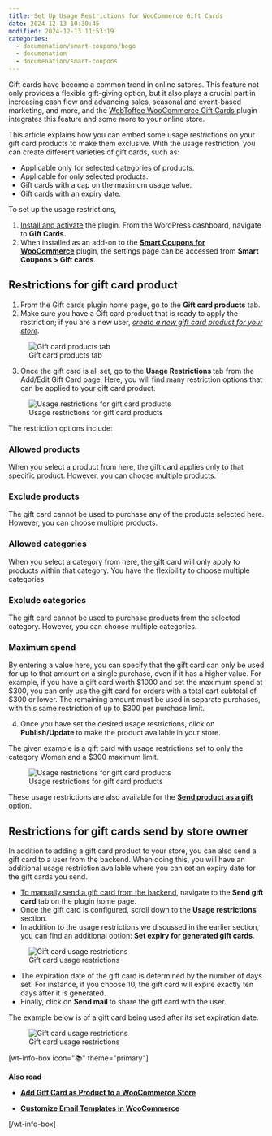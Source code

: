```yaml
---
title: Set Up Usage Restrictions for WooCommerce Gift Cards
date: 2024-12-13 10:30:45
modified: 2024-12-13 11:53:19
categories:
  - documenation/smart-coupons/bogo
  - documenation
  - documenation/smart-coupons
---
```



<!-- wp:paragraph -->
<p>Gift cards have become a common trend in online satores. This feature not only provides a flexible gift-giving option, but it also plays a crucial part in increasing cash flow and advancing sales, seasonal and event-based marketing, and more, and the <a href="https://www.webtoffee.com/product/woocommerce-gift-cards/">WebToffee WooCommerce Gift Cards </a>plugin integrates this feature and some more to your online store.</p>
<!-- /wp:paragraph -->

<!-- wp:paragraph -->
<p>This article explains how you can embed some usage restrictions on your gift card products to make them exclusive. With the usage restriction, you can create different varieties of gift cards, such as:</p>
<!-- /wp:paragraph -->

<!-- wp:list -->
<ul class="wp-block-list"><!-- wp:list-item -->
<li>Applicable only for selected categories of products.</li>
<!-- /wp:list-item -->

<!-- wp:list-item -->
<li>Applicable for only selected products.</li>
<!-- /wp:list-item -->

<!-- wp:list-item -->
<li>Gift cards with a cap on the maximum usage value.</li>
<!-- /wp:list-item -->

<!-- wp:list-item -->
<li>Gift cards with an expiry date.</li>
<!-- /wp:list-item --></ul>
<!-- /wp:list -->

<!-- wp:paragraph -->
<p>To set up the usage restrictions,</p>
<!-- /wp:paragraph -->

<!-- wp:list {"ordered":true,"start":1} -->
<ol start="1" class="wp-block-list"><!-- wp:list-item -->
<li><a href="https://www.webtoffee.com/how-to-download-install-update-woocommerce-plugin/">Install and activate</a> the plugin. From the WordPress dashboard, navigate to <strong>Gift Cards.</strong></li>
<!-- /wp:list-item -->

<!-- wp:list-item -->
<li>When installed as an add-on to the&nbsp;<a href="https://www.webtoffee.com/product/smart-coupons-for-woocommerce/"><strong>Smart Coupons for WooCommerce</strong></a>&nbsp;plugin, the settings page can be accessed from&nbsp;<strong>Smart Coupons &gt; Gift cards</strong>.</li>
<!-- /wp:list-item --></ol>
<!-- /wp:list -->

<!-- wp:heading -->
<h2 class="wp-block-heading" id="Restrictions-for-gift-card-product">Restrictions for gift card product</h2>
<!-- /wp:heading -->

<!-- wp:list {"ordered":true,"start":1} -->
<ol start="1" class="wp-block-list"><!-- wp:list-item -->
<li>From the Gift cards plugin home page, go to the <strong>Gift card products</strong> tab.</li>
<!-- /wp:list-item -->

<!-- wp:list-item -->
<li>Make sure you have a Gift card product that is ready to apply the restriction; if you are a new user, <a href="https://www.webtoffee.com/add-gift-card-as-product-to-a-woocommerce-store/"><em>create a new gift card product for your store</em></a><em>.</em></li>
<!-- /wp:list-item --></ol>
<!-- /wp:list -->

<!-- wp:image {"id":582378,"sizeSlug":"large","linkDestination":"none","align":"center"} -->
<figure class="wp-block-image aligncenter size-large"><img src="https://www.webtoffee.com/wp-content/uploads/2024/01/2024-01-04_10-11-44-1024x375.png" alt="Gift card products tab" class="wp-image-582378"/><figcaption class="wp-element-caption">Gift card products tab</figcaption></figure>
<!-- /wp:image -->

<!-- wp:list {"ordered":true,"start":3} -->
<ol start="3" class="wp-block-list"><!-- wp:list-item -->
<li>Once the gift card is all set, go to the <strong>Usage </strong><span style="box-sizing: border-box; margin: 0px; padding: 0px;"><strong>Restrictions&nbsp;</strong>tab from the Add/Edit Gift Card page. Here, you will find</span> many restriction options that can be applied to your gift card product.</li>
<!-- /wp:list-item --></ol>
<!-- /wp:list -->

<!-- wp:image {"id":582379,"sizeSlug":"large","linkDestination":"none","align":"center"} -->
<figure class="wp-block-image aligncenter size-large"><img src="https://www.webtoffee.com/wp-content/uploads/2024/01/2024-01-04_11-02-03-770x1024.png" alt="Usage restrictions for gift card products" class="wp-image-582379"/><figcaption class="wp-element-caption">Usage restrictions for gift card products</figcaption></figure>
<!-- /wp:image -->

<!-- wp:paragraph -->
<p>The restriction options include:</p>
<!-- /wp:paragraph -->

<!-- wp:heading {"level":3} -->
<h3 class="wp-block-heading" id="Allowed-products">Allowed products</h3>
<!-- /wp:heading -->

<!-- wp:paragraph -->
<p>When you select a product from here, the gift card applies only to that specific product. However, you can choose multiple products.</p>
<!-- /wp:paragraph -->

<!-- wp:heading {"level":3} -->
<h3 class="wp-block-heading" id="Exclude-products">Exclude products</h3>
<!-- /wp:heading -->

<!-- wp:paragraph -->
<p>The gift card cannot be used to purchase any of the products selected here. However, you can choose multiple products.</p>
<!-- /wp:paragraph -->

<!-- wp:heading {"level":3} -->
<h3 class="wp-block-heading" id="Allowed-categories">Allowed categories</h3>
<!-- /wp:heading -->

<!-- wp:paragraph -->
<p>When you select a category from here, the gift card will only apply to products within that category. You have the flexibility to choose multiple categories.</p>
<!-- /wp:paragraph -->

<!-- wp:heading {"level":3} -->
<h3 class="wp-block-heading" id="Exclude-categories">Exclude categories</h3>
<!-- /wp:heading -->

<!-- wp:paragraph -->
<p>The gift card cannot be used to purchase products from the selected category. However, you can choose multiple categories.</p>
<!-- /wp:paragraph -->

<!-- wp:heading {"level":3} -->
<h3 class="wp-block-heading" id="Maximum-spend">Maximum spend</h3>
<!-- /wp:heading -->

<!-- wp:paragraph -->
<p>By entering a value here, you can specify that the gift card can only be used for up to that amount on a single purchase, even if it has a higher value. For example, if you have a gift card worth $1000 and set the maximum spend at $300, you can only use the gift card for orders with a total cart subtotal of $300 or lower. The remaining amount must be used in separate purchases, with this same restriction of up to $300 per purchase limit.</p>
<!-- /wp:paragraph -->

<!-- wp:list {"ordered":true,"start":4} -->
<ol start="4" class="wp-block-list"><!-- wp:list-item -->
<li>Once you have set the desired usage restrictions, click on <strong>Publish/Update </strong>to make the product available in your store.</li>
<!-- /wp:list-item --></ol>
<!-- /wp:list -->

<!-- wp:paragraph -->
<p>The given example is a gift card with usage restrictions set to only the category Women and a $300&nbsp;maximum limit.</p>
<!-- /wp:paragraph -->

<!-- wp:image {"id":582382,"sizeSlug":"full","linkDestination":"none","align":"center"} -->
<figure class="wp-block-image aligncenter size-full"><img src="https://www.webtoffee.com/wp-content/uploads/2024/01/Screen-Recording-2024-01-04-at-11.19.01 AM-1.gif" alt="Usage restrictions for gift card products" class="wp-image-582382"/><figcaption class="wp-element-caption">Usage restrictions for gift card products</figcaption></figure>
<!-- /wp:image -->

<!-- wp:paragraph -->
<p>These usage restrictions are also available for the <a href="https://www.webtoffee.com/send-product-as-gift/#:~:text=Set%20up%20the%20%E2%80%9CSend%20Product,settings%20%3E%20Send%20product%20as%20gift."><strong>Send product as a gift</strong></a> option.</p>
<!-- /wp:paragraph -->

<!-- wp:heading -->
<h2 class="wp-block-heading" id="Restrictions-for-gift-cards-send-by-store-owner">Restrictions for gift cards send by store owner</h2>
<!-- /wp:heading -->

<!-- wp:paragraph -->
<p>In addition to adding a gift card product to your store, you can also send a gift card to a user from the backend. When doing this, you will have an additional usage restriction available where you can set an expiry date for the gift cards you send.</p>
<!-- /wp:paragraph -->

<!-- wp:list -->
<ul class="wp-block-list"><!-- wp:list-item -->
<li><a href="https://www.webtoffee.com/send-gift-card-coupon-manually-from-backend/">To </a><span style="box-sizing: border-box; margin: 0px; padding: 0px;"><a href="https://www.webtoffee.com/send-gift-card-coupon-manually-from-backend/" target="_blank" rel="noopener">manually send a gift card from the backend</a>, navigate to the&nbsp;<strong>Send gift card</strong>&nbsp;tab on</span> the plugin home page.</li>
<!-- /wp:list-item -->

<!-- wp:list-item -->
<li>Once the gift card is configured, scroll down to the <strong>Usage restrictions</strong> section.</li>
<!-- /wp:list-item -->

<!-- wp:list-item -->
<li>In addition to the usage restrictions we discussed in the earlier section, you can find an additional option: <strong>Set expiry for generated gift cards</strong>.</li>
<!-- /wp:list-item --></ul>
<!-- /wp:list -->

<!-- wp:image {"id":582385,"sizeSlug":"large","linkDestination":"none","align":"center"} -->
<figure class="wp-block-image aligncenter size-large"><img src="https://www.webtoffee.com/wp-content/uploads/2024/01/2024-01-04_11-11-44-870x1024.png" alt="Gift card usage restrictions" class="wp-image-582385"/><figcaption class="wp-element-caption"> Gift card usage restrictions</figcaption></figure>
<!-- /wp:image -->

<!-- wp:list -->
<ul class="wp-block-list"><!-- wp:list-item -->
<li>The expiration date of the gift card is determined by the number of days set. For instance, if you choose 10, the gift card will expire exactly ten days after it is generated.</li>
<!-- /wp:list-item -->

<!-- wp:list-item -->
<li>Finally, click on <strong>Send mail </strong>to share the gift card with the user.</li>
<!-- /wp:list-item --></ul>
<!-- /wp:list -->

<!-- wp:paragraph -->
<p>The example below is of a gift card being used after its set expiration date.</p>
<!-- /wp:paragraph -->

<!-- wp:image {"id":582387,"sizeSlug":"full","linkDestination":"none","align":"center"} -->
<figure class="wp-block-image aligncenter size-full"><img src="https://www.webtoffee.com/wp-content/uploads/2024/01/Screen-Recording-2024-01-04-at-11.28.46 AM-1-1.gif" alt="Gift card usage restrictions" class="wp-image-582387"/><figcaption class="wp-element-caption">Gift card usage restrictions</figcaption></figure>
<!-- /wp:image -->

<!-- wp:shortcode -->
[wt-info-box icon="📚" theme="primary"]
<!-- /wp:shortcode -->

<!-- wp:paragraph -->
<p><strong>Also read</strong></p>
<!-- /wp:paragraph -->

<!-- wp:columns -->
<div class="wp-block-columns"><!-- wp:column -->
<div class="wp-block-column"><!-- wp:list -->
<ul class="wp-block-list"><!-- wp:list-item -->
<li><a href="https://www.webtoffee.com/add-gift-card-as-product-to-a-woocommerce-store/"><strong>Add Gift Card as Product to a WooCommerce Store</strong></a></li>
<!-- /wp:list-item --></ul>
<!-- /wp:list --></div>
<!-- /wp:column -->

<!-- wp:column -->
<div class="wp-block-column"><!-- wp:list -->
<ul class="wp-block-list"><!-- wp:list-item -->
<li><a href="https://www.webtoffee.com/customize-emails-in-woocommerce/"><strong>Customize Email Templates in WooCommerce</strong></a></li>
<!-- /wp:list-item --></ul>
<!-- /wp:list --></div>
<!-- /wp:column --></div>
<!-- /wp:columns -->

<!-- wp:shortcode -->
[/wt-info-box]
<!-- /wp:shortcode -->